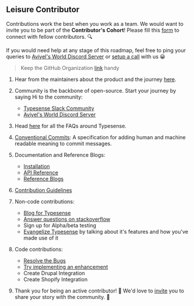 ## Leisure Contributor

Contributions work the best when you work as a team. We would want to invite you to be part of the **Contributor's Cohort**! Please fill this [form](https://aviyel.typeform.com/to/KeRCSzd3) to connect with fellow contributors. :mag:

If you would need help at any stage of this roadmap, feel free to ping your queries to [Aviyel's World Discord Server](https://discord.gg/mB5w2D59za) or [setup a call](https://calendly.com/siddharthshiv/contributor-catchup-aviyel) with us :grinning:

>  Keep the GitHub Organization [link](https://github.com/typesense) handy

1. Hear from the maintainers about the product and the journey [here](https://www.youtube.com/watch?v=F4mB0x_B1AE).

2. Community is the backbone of open-source. Start your journey by saying Hi to the community:
    - [Typesense Slack Community](https://typesense-community.slack.com/join/shared_invite/zt-mx4nbsbn-AuOL89O7iBtvkz136egSJg#/shared-invite/email)
    - [Aviyel's World Discord Server](https://discord.gg/mB5w2D59za)

3. Head [here](https://www.aviyel.com/projects/8/typesense/questions) for all the FAQs around Typesense.

4. [Conventional Commits](https://www.conventionalcommits.org/en/v1.0.0/): A specification for adding human and machine readable meaning to commit messages.

4. Documentation and Reference Blogs:
    - [Installation](https://typesense.org/docs/guide/install-typesense.html)
    - [API Reference](https://typesense.org/docs/0.22.1/api/)
    - [Reference Blogs](https://aviyel.com/post/1194/a-beginner-s-journey-to-typesense-dashboard)

5. [Contribution Guidelines](https://github.com/typesense/typesense/blob/master/CONTRIBUTING.md)

6. Non-code contributions:
    - [Blog for Typesense](https://github.com/aviyeldevrel/Aviyel-Blogs-Review/issues)  
    - [Answer questions on stackoverflow](https://stackoverflow.com/questions/tagged/typesense)
    - Sign up for Alpha/beta testing
    - [Evangelize Typesense](https://aviyel.typeform.com/to/Om0YksAY) by talking about it's features and how you've made use of it

7. Code contributions:
    - [Resolve the Bugs](https://github.com/typesense/typesense/issues?q=is%3Aopen+is%3Aissue+label%3Abug)
    - [Try implementing an enhancement](https://github.com/typesense/typesense/labels/enhancement)
    - Create Drupal Integration
    - Create Shopify Integration

8. Thank you for being an active contributor! :tada: We'd love to [invite](https://aviyel.typeform.com/to/nGNeu3hK) you to share your story with the community. :microphone:
